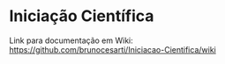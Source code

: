# Iniciação Científica

Link para documentação em Wiki: https://github.com/brunocesarti/Iniciacao-Cientifica/wiki
